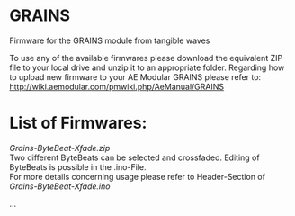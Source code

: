 # GRAINS
Firmware for the GRAINS module from tangible waves

To use any of the available firmwares please download the equivalent ZIP-file to your local drive and unzip it to an appropriate folder.
Regarding how to upload new firmware to your AE Modular GRAINS please refer to: http://wiki.aemodular.com/pmwiki.php/AeManual/GRAINS

List of Firmwares:
==================
*Grains-ByteBeat-Xfade.zip*                                                                 
Two different ByteBeats can be selected and crossfaded. Editing of ByteBeats is possible in the .ino-File.   
For more details concerning usage please refer to Header-Section of *Grains-ByteBeat-Xfade.ino*

...
